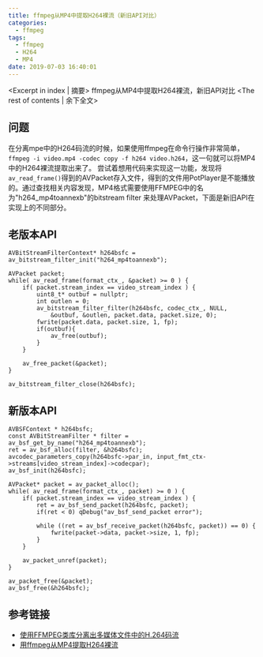 ```yaml
---
title: ffmpeg从MP4中提取H264裸流（新旧API对比）
categories:
  - ffmpeg
tags:
  - ffmpeg
  - H264
  - MP4
date: 2019-07-03 16:40:01
---
```


<Excerpt in index | 摘要> 
ffmpeg从MP4中提取H264裸流，新旧API对比<!-- more -->
<The rest of contents | 余下全文>

## 问题
在分离mpe中的H264码流的时候，如果使用ffmpeg在命令行操作非常简单，` ffmpeg -i video.mp4 -codec copy -f h264 video.h264`，这一句就可以将MP4中的H264裸流提取出来了。
尝试着想用代码来实现这一功能，发现将`av_read_frame()`得到的AVPacket存入文件，得到的文件用PotPlayer是不能播放的。通过查找相关内容发现，MP4格式需要使用FFMPEG中的名为"h264_mp4toannexb"的bitstream filter 来处理AVPacket，下面是新旧API在实现上的不同部分。

## 老版本API
```
AVBitStreamFilterContext* h264bsfc =  av_bitstream_filter_init("h264_mp4toannexb"); 

AVPacket packet;
while( av_read_frame(format_ctx_, &packet) >= 0 ) {
    if( packet.stream_index == video_stream_index ) {
        uint8_t* outbuf = nullptr;
        int outlen = 0;
        av_bitstream_filter_filter(h264bsfc, codec_ctx_, NULL, 
            &outbuf, &outlen, packet.data, packet.size, 0);
        fwrite(packet.data, packet.size, 1, fp);
        if(outbuf){
            av_free(outbuf);
        }
    }

    av_free_packet(&packet);
}

av_bitstream_filter_close(h264bsfc);
```

## 新版本API
```
AVBSFContext * h264bsfc;
const AVBitStreamFilter * filter = av_bsf_get_by_name("h264_mp4toannexb");
ret = av_bsf_alloc(filter, &h264bsfc);
avcodec_parameters_copy(h264bsfc->par_in, input_fmt_ctx->streams[video_stream_index]->codecpar);
av_bsf_init(h264bsfc);

AVPacket* packet = av_packet_alloc();
while( av_read_frame(format_ctx_, packet) >= 0 ) {
    if( packet.stream_index == video_stream_index ) {
		ret = av_bsf_send_packet(h264bsfc, packet);
		if(ret < 0) qDebug("av_bsf_send_packet error");

		while ((ret = av_bsf_receive_packet(h264bsfc, packet)) == 0) {
	        fwrite(packet->data, packet->size, 1, fp);
	    }
	}

	av_packet_unref(packet);
}

av_packet_free(&packet);
av_bsf_free(&h264bsfc);
```

## 参考链接
* [使用FFMPEG类库分离出多媒体文件中的H.264码流](https://blog.csdn.net/leixiaohua1020/article/details/11800877)
* [用ffmpeg从MP4提取H264裸流](https://xilixili.net/2018/08/20/ffmpeg-got-raw-h264/)


